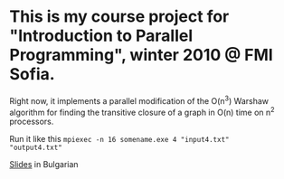# This is my course project for "Introduction to Parallel Programming", winter 2010 @ FMI Sofia.

Right now, it implements a parallel modification of the O(n<sup>3</sup>) Warshaw algorithm for finding the transitive closure of a graph in O(n) time on n<sup>2</sup> processors.

Run it like this
<code>mpiexec -n 16 somename.exe 4 "input4.txt" "output4.txt"</code>

<a href="https://github.com/biserkov/Parallel-Graph-Algorithms/raw/master/Parallel%20Transitive%20Graph%20Closure%20BG.pptx">Slides</a> in Bulgarian